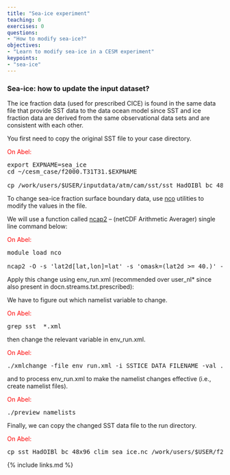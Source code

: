 ```yaml
---
title: "Sea-ice experiment"
teaching: 0
exercises: 0
questions:
- "How to modify sea-ice?"
objectives:
- "Learn to modify sea-ice in a CESM experiment"
keypoints:
- "sea-ice"
---
```


<h3 id="dataset"><b>Sea-ice</b>: how to update the input dataset?</h3>

The ice fraction data (used for prescribed CICE) is found in the same data file that provide SST data to the data ocean model since SST and ice fraction data are derived from the same observational data sets and are consistent with each other.

You first need to copy the original SST file to your case directory.

<font color="red">On Abel:</font>

<pre>export EXPNAME=sea_ice
cd ~/cesm_case/f2000.T31T31.$EXPNAME

cp /work/users/$USER/inputdata/atm/cam/sst/sst_HadOIBl_bc_48x96_clim_c050526.nc .
</pre>

To change sea-ice fraction surface boundary data, use <a href="http://nco.sourgeforce.net">nco</a> utilities to modify the values in the file.

We will use a function called <a href="http://nco.sourceforge.net/nco.html#ncap2-netCDF-Arithmetic-Processor">ncap2</a> – (netCDF Arithmetic Averager) single line command below:

<font color="red">On Abel:</font>
<pre>module load nco

ncap2 -O -s 'lat2d[lat,lon]=lat' -s 'omask=(lat2d >= 40.)' -s 'ice_cov=(ice_cov*(1-omask))' sst_HadOIBl_bc_48x96_clim_c050526.nc sst_HadOIBl_bc_48x96_clim_$EXPNAME.nc
</pre>

Apply this change using env_run.xml (recommended over user_nl* since also present in docn.streams.txt.prescribed):

We have to figure out which namelist variable to change.

<font color="red">On Abel:</font>

<pre>grep sst_ *.xml
</pre>

then change the relevant variable in env_run.xml.

<font color="red">On Abel:</font>

<pre>./xmlchange -file env_run.xml -i SSTICE_DATA_FILENAME -val ./sst_HadOIBl_bc_48x96_clim_sea_ice.nc
</pre>

and to process env_run.xml to make the namelist changes effective (i.e., create namelist files).

<font color="red">On Abel:</font>

<pre>./preview_namelists
</pre>

Finally, we can copy the changed SST data file to the run directory.

<font color="red">On Abel:</font>

<pre>cp sst_HadOIBl_bc_48x96_clim_sea_ice.nc /work/users/$USER/f2000.T31T31.$EXPNAME/run/.
</pre>

{% include links.md %}

